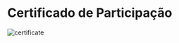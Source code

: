 # Certificado de Participação
![certificate](https://github.com/MAugusto89/nlwia-foundations/assets/69408213/c3691875-5363-4338-895c-098b86d23faa)
